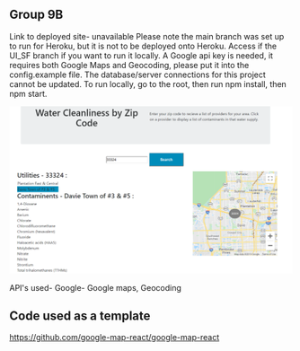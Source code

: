 ## Group 9B
Link to deployed site- unavailable
Please note the main branch was set up to run for Heroku, but it is not to be deployed onto Heroku. Access if the UI_SF branch if you want to run it locally. A Google api key is needed, it requires both Google Maps and Geocoding, please put it into the config.example file. The database/server connections for this project cannot be updated. 
To run locally, go to the root, then run npm install, then npm start. 

![](1531x906.png.8e0f13dfa9d54a4dac564df051801d3f.png)

API's used-
Google-
Google maps, 
Geocoding

## Code used as a template
https://github.com/google-map-react/google-map-react


